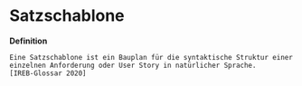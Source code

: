 # Satzschablone

**Definition**
```
Eine Satzschablone ist ein Bauplan für die syntaktische Struktur einer einzelnen Anforderung oder User Story in natürlicher Sprache.
[IREB-Glossar 2020]
```




